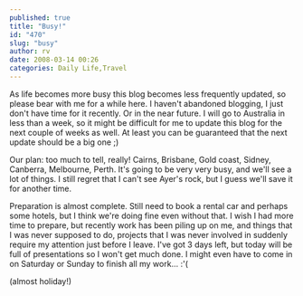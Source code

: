 ```yaml
---
published: true
title: "Busy!"
id: "470"
slug: "busy"
author: rv
date: 2008-03-14 00:26
categories: Daily Life,Travel
---
```

As life becomes more busy this blog becomes less frequently updated, so please bear with me for a while here. I haven't abandoned blogging, I just don't have time for it recently. Or in the near future. I will go to Australia in less than a week, so it might be difficult for me to update this blog for the next couple of weeks as well. At least you can be guaranteed that the next update should be a big one ;)

Our plan: too much to tell, really! Cairns, Brisbane, Gold coast, Sidney, Canberra, Melbourne, Perth. It's going to be very very busy, and we'll see a lot of things. I still regret that I can't see Ayer's rock, but I guess we'll save it for another time.

Preparation is almost complete. Still need to book a rental car and perhaps some hotels, but I think we're doing fine even without that. I wish I had more time to prepare, but recently work has been piling up on me, and things that I was never supposed to do, projects that I was never involved in suddenly require my attention just before I leave. I've got 3 days left, but today will be full of presentations so I won't get much done. I might even have to come in on Saturday or Sunday to finish all my work... :'(

(almost holiday!)